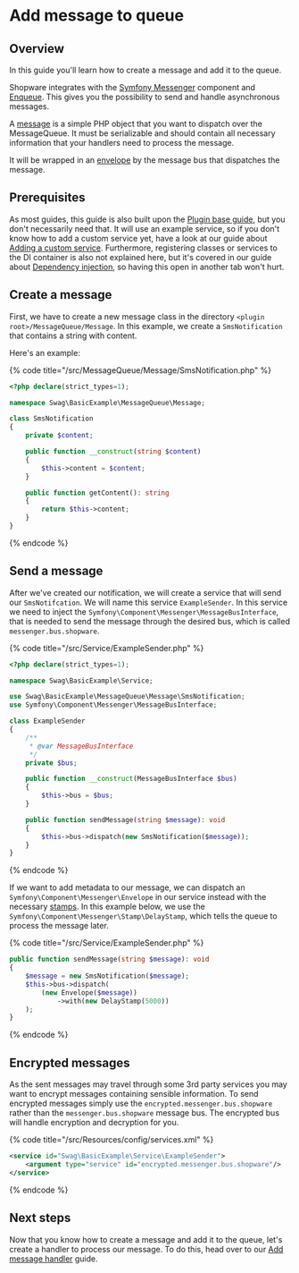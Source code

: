 # Add message to queue

## Overview

In this guide you'll learn how to create a message and add it to the queue.

Shopware integrates with the [Symfony Messenger](https://symfony.com/doc/current/components/messenger.html) component and 
[Enqueue](https://enqueue.forma-pro.com/). This gives you the possibility to send and handle asynchronous messages.

A [message](https://symfony.com/doc/current/messenger.html#creating-a-message-handler) is a simple PHP object that you want to dispatch over the MessageQueue. 
It must be serializable and should contain all necessary information that your handlers need to process the message.

It will be wrapped in an [envelope](https://symfony.com/doc/current/components/messenger.html#adding-metadata-to-messages-envelopes) by the message bus that dispatches the message.

## Prerequisites

As most guides, this guide is also built upon the [Plugin base guide](../../plugin-base-guide.md), but you don't necessarily need that.
It will use an example service, so if you don't know how to add a custom service yet,
have a look at our guide about [Adding a custom service](../../plugin-fundamentals/add-custom-service.md).
Furthermore, registering classes or services to the DI container is also not explained here,
but it's covered in our guide about [Dependency injection](../../plugin-fundamentals/dependency-injection.md), so having this open in another tab won't hurt.

## Create a message

First, we have to create a new message class in the directory `<plugin root>/MessageQueue/Message`. 
In this example, we create a `SmsNotification` that contains a string with content.

Here's an example:

{% code title="<plugin root>/src/MessageQueue/Message/SmsNotification.php" %}
```php
<?php declare(strict_types=1);

namespace Swag\BasicExample\MessageQueue\Message;

class SmsNotification
{
    private $content;

    public function __construct(string $content)
    {
        $this->content = $content;
    }

    public function getContent(): string
    {
        return $this->content;
    }
}
```
{% endcode %}

## Send a message

After we've created our notification, we will create a service that will send our `SmsNotifcation`.
We will name this service `ExampleSender`. In this service we need to inject the `Symfony\Component\Messenger\MessageBusInterface`,
that is needed to send the message through the desired bus, which is called `messenger.bus.shopware`.

{% code title="<plugin root>/src/Service/ExampleSender.php" %}
```php
<?php declare(strict_types=1);

namespace Swag\BasicExample\Service;

use Swag\BasicExample\MessageQueue\Message\SmsNotification;
use Symfony\Component\Messenger\MessageBusInterface;

class ExampleSender
{
    /**
     * @var MessageBusInterface
     */
    private $bus;

    public function __construct(MessageBusInterface $bus)
    {
        $this->bus = $bus;
    }

    public function sendMessage(string $message): void
    {
        $this->bus->dispatch(new SmsNotification($message));
    }
}
```
{% endcode %}

If we want to add metadata to our message, we can dispatch an `Symfony\Component\Messenger\Envelope` in our service instead with the necessary
[stamps](https://symfony.com/doc/current/components/messenger.html#adding-metadata-to-messages-envelopes).
In this example below, we use the `Symfony\Component\Messenger\Stamp\DelayStamp`, which tells the queue to process the
message later.

{% code title="<plugin root>/src/Service/ExampleSender.php" %}
```php
public function sendMessage(string $message): void
{
    $message = new SmsNotification($message);
    $this->bus->dispatch(
        (new Envelope($message))
            ->with(new DelayStamp(5000))
    );
}
```
{% endcode %}

## Encrypted messages

As the sent messages may travel through some 3rd party services you may want to encrypt messages containing sensible information. 
To send encrypted messages simply use the `encrypted.messenger.bus.shopware` rather than the `messenger.bus.shopware` message bus. 
The encrypted bus will handle encryption and decryption for you.

{% code title="<plugin root>/src/Resources/config/services.xml" %}
```xml
<service id="Swag\BasicExample\Service\ExampleSender">
    <argument type="service" id="encrypted.messenger.bus.shopware"/>
</service>
```
{% endcode %}

## Next steps

Now that you know how to create a message and add it to the queue, let's create a handler to process our message.
To do this, head over to our [Add message handler](./add-message-handler.md) guide.
